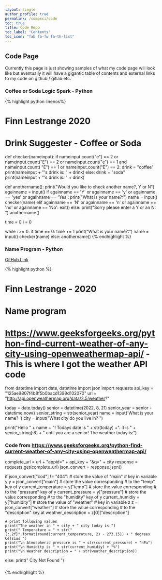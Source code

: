 ```yaml
---
layout: single
author_profile: true
permalink: /compsci/code
toc: true
title: Code Repo
toc_label: "Contents"
toc_icon: "fab fa-fw fa-th-list"
---
```


## Code Page

Currently this page is just showing samples of what my code page will look like but eventually it will have a gigantic table of contents and external links to my code on github / gitlab etc.


### Coffee or Soda Logic Spark - Python

{% highlight python linenos%}
# Finn Lestrange 2020
# Drink Suggester - Coffee or Soda


def checker(nameinput):
    if nameinput.count("e") == 2 or nameinput.count("E") == 2 or nameinput.count("e") == 1 and nameinput.count(
            "E") == 1 or nameinput.count("E") == 2:
        drink = "coffee"
        print(nameinput + "'s drink is: " + drink)
    else:
        drink = "soda"
        print(nameinput + "'s drink is: " + drink)


def anothername():
    print("Would you like to check another name?, Y or N")
    againname = input()
    if againname == 'Y' or againname == 'y' or againname == 'yes' or againname == 'Yes':
        print("What is your name?:")
        name = input()
        checker(name)
    elif againname == 'N' or againname == 'n' or againname == 'no' or againname == 'No':
        exit()
    else:
        print("Sorry please enter a Y or an N: ")
        anothername()


time = 0
i = 0

while i >= 0:
    if time == 0:
        time += 1
        print("What is your name?:")
        name = input()
        checker(name)
    else:
        anothername()
{% endhighlight %}


### Name Program - Python
[GitHub Link](https://github.com/71xn/IB-CompSci-Code-Log/blob/master/name-class-1.py)

{% highlight python %}
# Finn Lestrange - 2020
# Name program

# https://www.geeksforgeeks.org/python-find-current-weather-of-any-city-using-openweathermap-api/ - This is where I got the weather API code

from datetime import date, datetime
import json
import requests
api_key = "125ae9807f4b8f5b0bacd1398d102070"
url = "http://api.openweathermap.org/data/2.5/weather?"


today = date.today()
senior = datetime(2022, 8, 21)
senior_year = senior - datetime.now()
senior_string = str(senior_year)
name = input('What is your name? ')
city = input("What city do you live in? ")




print("Hello " + name + "! Todays date is " + str(today) +". It is " + senior_string[:8] + " until you are a senior! The weather today is:")

### Code from https://www.geeksforgeeks.org/python-find-current-weather-of-any-city-using-openweathermap-api/
complete_url = url + "appid=" + api_key + "&q=" + city
response = requests.get(complete_url)
json_convert = response.json()



if json_convert["cod"] != "404":
    # store the value of "main"
    # key in variable y
    y = json_convert["main"]
    # store the value corresponding
    # to the "temp" key of y
    current_temperature = y["temp"]
    # store the value corresponding
    # to the "pressure" key of y
    current_pressure = y["pressure"]
    # store the value corresponding
    # to the "humidity" key of y
    current_humidiy = y["humidity"]
    # store the value of "weather"
    # key in variable z
    z = json_convert["weather"]
    # store the value corresponding
    # to the "description" key at
    weather_description = z[0]["description"]

    # print following values
    print("The weather in " + city + " city today is:")
    print(" Temperature = " + str("{:.2f}".format(round(current_temperature, 2) - 273.15)) + " degrees Celsius ")
    print("\n Atmospheric pressure is " + str(current_pressure) + "hPa")
    print("\n Humidity is " + str(current_humidiy) + "%")
    print("\n Weather description = " + str(weather_description))
else:
    print(" City Not Found ")



###
{% endhighlight %}